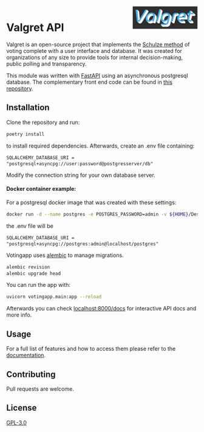 <a href="https://github.com/yankihue/Valgret">
    <img src="/logo.png" alt="logo" title="Valgret" align="right" height="60" />
</a>

# Valgret API

Valgret is an open-source project that implements the [Schulze method](https://en.wikipedia.org/wiki/Schulze_method) of voting complete with a user interface and database. It was created for organizations of any size to provide tools for internal decision-making, public polling and transparency.

This module was written with [FastAPI](https://fastapi.tiangolo.com) using an asynchronous postgresql database. The complementary front end code can be found in [this repository]().
## Installation

Clone the repository and run:
```bash
poetry install
```
to install required dependencies. Afterwards, create an .env file containing:


```
SQLALCHEMY_DATABASE_URI = "postgresql+asyncpg://user:password@postgresserver/db"
```
Modify the connection string for your own database server. 

#### Docker container example: 
For a postgresql docker image that was created with these settings:
```bash
docker run -d --name postgres -e POSTGRES_PASSWORD=admin -v ${HOME}/Desktop/postgres-data/:/var/lib/postgresql/data -p 5432:5432 postgres
```
the .env file will be
```
SQLALCHEMY_DATABASE_URI = "postgresql+asyncpg://postgres:admin@localhost/postgres"
```


Votingapp uses [alembic](https://alembic.sqlalchemy.org/en/latest/) to manage migrations. 
```bash
alembic revision
alembic upgrade head
```

You can run the app with:


```bash
uvicorn votingapp.main:app --reload
```
Afterwards you can check [localhost:8000/docs]() for interactive API docs and more info.
## Usage


For a full list of features and how to access them please refer to the [documentation](). 


## Contributing
Pull requests are welcome. 


## License
[GPL-3.0]()
